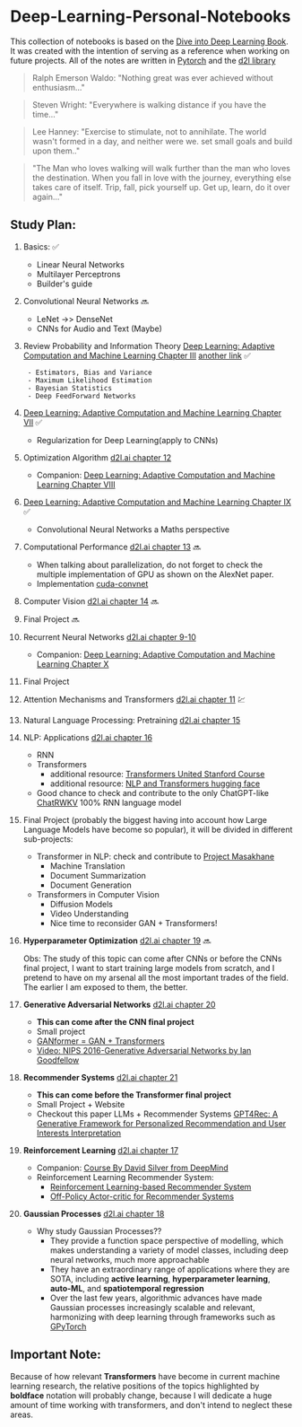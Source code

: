 # Deep-Learning-Personal-Notebooks
This collection of notebooks is based on the [Dive into Deep Learning Book](https://d2l.ai/index.html). It was created with the intention of serving as a reference when working on future projects. All of the notes are written in [Pytorch](https://pytorch.org) and the [d2l library](https://github.com/d2l-ai/d2l-en/tree/master/d2l)

> Ralph Emerson Waldo:
"Nothing great was ever achieved without enthusiasm..." 
   
> Steven Wright: 
"Everywhere is walking distance if you have the time..."
   
> Lee Hanney:
"Exercise to stimulate, not to annihilate. The world wasn't formed in a day, and neither were we. set small goals and build upon them.."

> "The Man who loves walking will walk further than the man who loves the destination. When you fall in love with the journey, everything else takes care of itself. Trip, fall, pick yourself up. Get up, learn, do it over again..."


## Study Plan: 

1) Basics:  :white_check_mark:
    - Linear Neural Networks
    - Multilayer Perceptrons
    - Builder's guide
2) Convolutional Neural Networks   :soon:
    - LeNet ->> DenseNet
    - CNNs for Audio and Text (Maybe) 
3) Review Probability and Information Theory [Deep Learning: Adaptive Computation and Machine Learning Chapter III](hlsjlj) [another link](https://c.d2l.ai/berkeley-stat-157/units/probability.html) :white_check_mark:

        - Estimators, Bias and Variance 
        - Maximum Likelihood Estimation
        - Bayesian Statistics
        - Deep FeedForward Networks
4) [Deep Learning: Adaptive Computation and Machine Learning Chapter VII](dhhfh)  :white_check_mark:
    - Regularization for Deep Learning(apply to CNNs)
5) Optimization Algorithm [d2l.ai chapter 12](hfkh) 
    - Companion: [Deep Learning: Adaptive Computation and Machine Learning Chapter VIII](dhhfh)
6) [Deep Learning: Adaptive Computation and Machine Learning Chapter IX](dhhfh) :white_check_mark:
    - Convolutional Neural Networks a Maths perspective
7) Computational Performance [d2l.ai chapter 13](hdhlh) :soon:
    - When talking about parallelization, do not forget to check the multiple implementation of GPU as shown on the AlexNet paper.
    - Implementation [cuda-convnet](https://code.google.com/archive/p/cuda-convnet/)
8) Computer Vision [d2l.ai chapter 14](hdoh) :soon:
9) Final Project :soon:
10) Recurrent Neural Networks [d2l.ai chapter 9-10](hdoh) 
    - Companion: [Deep Learning: Adaptive Computation and Machine Learning Chapter X](hodj)
11) Final Project
12) Attention Mechanisms and Transformers [d2l.ai chapter 11](hdoh) :chart:
13) Natural Language Processing: Pretraining [d2l.ai chapter 15](hdoh) 
14) NLP: Applications [d2l.ai chapter 16](hdoh) 
    - RNN 
    - Transformers
        * additional resource: [Transformers United Stanford Course](https://www.youtube.com/playlist?list=PLoROMvodv4rNiJRchCzutFw5ItR_Z27CM)
        * additional resource: [NLP and Transformers hugging face](https://huggingface.co/course/chapter1/1)
    - Good chance to check and contribute to the only ChatGPT-like [ChatRWKV](https://github.com/BlinkDL/ChatRWKV) 100% RNN language model 
15) Final Project (probably the biggest having into account how Large Language Models have become so popular), it will be divided in different sub-projects:
    - Transformer in NLP: check and contribute to [Project Masakhane](https://www.masakhane.io)
        - Machine Translation 
        - Document Summarization
        - Document Generation
    - Transformers in Computer Vision
        - Diffusion Models
        - Video Understanding
        - Nice time to reconsider GAN + Transformers!
16) __Hyperparameter Optimization__ [d2l.ai chapter 19](hdoh) :soon:

    Obs: The study of this topic can come after CNNs or before the CNNs final project, I want to start training large models from scratch, and I pretend to have on my arsenal all the most important trades of the field. The earlier I am exposed to them, the better. 
17) __Generative Adversarial Networks__ [d2l.ai chapter 20](hdoh)
    - __This can come after the CNN final project__
    - Small project
    - [GANformer = GAN + Transformers](https://github.com/dorarad/gansformer)
    - [Video: NIPS 2016-Generative Adversarial Networks by Ian Goodfellow](https://www.youtube.com/watch?v=AJVyzd0rqdc)
18) __Recommender Systems__ [d2l.ai chapter 21](hdoh)
    - __This can come before the Transformer final project__
    - Small Project + Website
    - Checkout this paper LLMs + Recommender Systems [GPT4Rec: A Generative Framework for Personalized Recommendation and User Interests Interpretation](https://arxiv.org/pdf/2304.03879.pdf)
19) __Reinforcement Learning__ [d2l.ai chapter 17](hdoh)
    - Companion: [Course By David Silver from DeepMind](https://www.davidsilver.uk/teaching/)
    - Reinforcement Learning Recommender System: 
        - [Reinforcement Learning-based Recommender System](https://dl.acm.org/doi/pdf/10.1145/3543846)
        - [Off-Policy Actor-critic for Recommender Systems](https://dl.acm.org/doi/pdf/10.1145/3523227.3546758)
20) __Gaussian Processes__ [d2l.ai chapter 18](hdoh)
    - Why study Gaussian Processes??
        * They provide a function space perspective of modelling, which makes understanding a variety of model classes, including deep neural networks, much more approachable
        * They have an extraordinary range of applications where they are SOTA, including __active learning__, __hyperparameter learning__, __auto-ML__, and __spatiotemporal regression__
        * Over the last few years, algorithmic advances have made Gaussian processes increasingly scalable and relevant, harmonizing with deep learning through frameworks such as [GPyTorch](https://gpytorch.ai)


## Important Note: 

Because of how relevant __Transformers__ have become in current machine learning research, the relative positions of the topics highlighted by __boldface__ notation will probably change, because I will dedicate a huge amount of time working with transformers, and don't intend to neglect these areas. 
